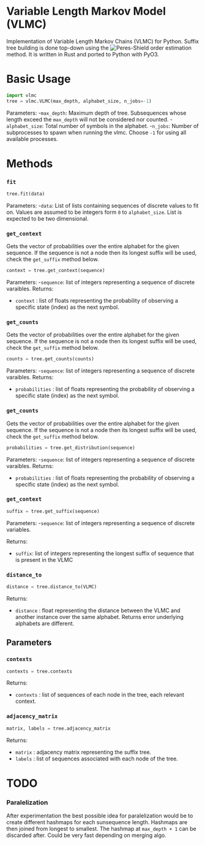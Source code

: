 # Variable Length Markov Model (VLMC)
Implementation of Variable Length Markov Chains (VLMC) for Python.
Suffix tree building is done top-down using the ![Peres-Shield](https://link.springer.com/chapter/10.1007/11557067_24) order estimation method.
It is written in Rust and ported to Python with PyO3.

# Basic Usage

```python
import vlmc
tree = vlmc.VLMC(max_depth, alphabet_size, n_jobs=-1)
```
Parameters:
-`max_depth`: Maximum depth of tree. Subsequences whose length exceed the `max_depth` will not be considered nor counted. 
-`alphabet_size`: Total number of symbols in the alphabet. 
-`n_jobs`: Number of subprocesses to spawn when running the vlmc. Choose `-1` for using all available processes.  

# Methods

### `fit`

```python
tree.fit(data)
```
Parameters:
-`data`: List of lists containing sequences of discrete values to fit on. Values are assumed to be integers form `0` to `alphabet_size`. List is expected to be two dimensional.

### `get_context`
Gets the vector of probabilities over the entire alphabet for the given sequence. If the sequence is not a node then its longest suffix will be used, check the `get_suffix` method below.

```python
context = tree.get_context(sequence)
```
Parameters:
-`sequence`: list of integers representing a sequence of discrete varaibles. 
Returns:
- `context` : list of floats representing the probability of observing a specific state (index) as the next symbol.
### `get_counts`
Gets the vector of probabilities over the entire alphabet for the given sequence. If the sequence is not a node then its longest suffix will be used, check the `get_suffix` method below.

```python
counts = tree.get_counts(counts)
```
Parameters:
-`sequence`: list of integers representing a sequence of discrete varaibles. 
Returns:
- `probabilities` : list of floats representing the probability of observing a specific state (index) as the next symbol.
### `get_counts`
Gets the vector of probabilities over the entire alphabet for the given sequence. If the sequence is not a node then its longest suffix will be used, check the `get_suffix` method below.

```python
probabilities = tree.get_distribution(sequence)
```
Parameters:
-`sequence`: list of integers representing a sequence of discrete varaibles. 
Returns:
- `probabilities` : list of floats representing the probability of observing a specific state (index) as the next symbol.

### `get_context`

```python
suffix = tree.get_suffix(sequence)
```
Parameters:
-`sequence`: list of integers representing a sequence of discrete variables.

Returns:
- `suffix`: list of integers representing the longest suffix of sequence that is present in the VLMC

### `distance_to`

```python
distance = tree.distance_to(VLMC)
```
Returns:
- `distance` : float representing the distance between the VLMC and another instance over the same alphabet. Returns error underlying alphabets are different.

## Parameters

### `contexts`
```python
contexts = tree.contexts
```
Returns:
- `contexts` : list of sequences of each node in the tree, each relevant context.
### `adjacency_matrix`
```python
matrix, labels = tree.adjacency_matrix
```
Returns:
- `matrix` : adjacency matrix representing the suffix tree.
- `labels` : list of sequences associated with each node of the tree.

# TODO
### Paralelization
After experimentation the best possible idea for paralelization would be to create different hashmaps for each sunsequence length.
Hashmaps are then joined from longest to smallest.
The hashmap at `max_depth + 1` can be discarded after.
Could be very fast depending on merging algo.
